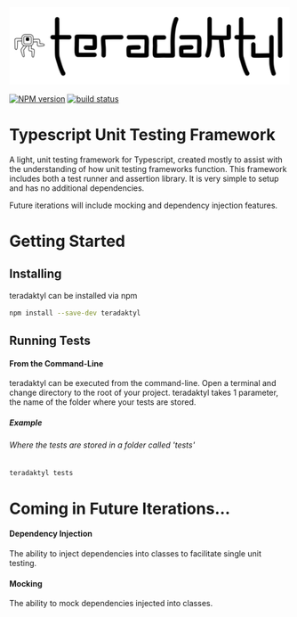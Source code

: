 ![teradaktyl logo](teradaktyl.svg "teradaktyl logo")

[![NPM version][npm-image]][npm-url]
[![build status][travis-image]][travis-url]

# Typescript Unit Testing Framework

A light, unit testing framework for Typescript, created mostly to assist with the understanding of how unit testing frameworks function. This framework includes both a test runner and assertion library. It is very simple to setup and has no additional dependencies.

Future iterations will include mocking and dependency injection features.

# Getting Started

## Installing
teradaktyl can be installed via npm
```bash
npm install --save-dev teradaktyl
```
## Running Tests
#### From the Command-Line
teradaktyl can be executed from the command-line.
Open a terminal and change directory to the root of your project.
teradaktyl takes 1 parameter, the name of the folder where your tests are stored.
##### Example
###### Where the tests are stored in a folder called 'tests'
```bash
teradaktyl tests
```

# Coming in Future Iterations...
#### Dependency Injection
The ability to inject dependencies into classes to facilitate single unit testing.
#### Mocking
The ability to mock dependencies injected into classes.

[npm-image]: https://img.shields.io/npm/v/piczelspydr.svg?style=flat-square
[npm-url]: https://www.npmjs.com/package/piczelspydr
[travis-image]: https://travis-ci.com/piczelspydr/teradaktyl.svg?branch=master&style=flat-square
[travis-url]: https://travis-ci.com/piczelspydr/teradaktyl
